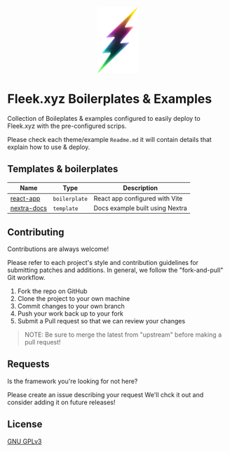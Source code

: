 <p align="center">
  <img src=".github/fleek-xyz-mark-on-dark.png" height="150" title="Fleek.xyz" alt="fleek-xyz logo">
</p>

# Fleek.xyz Boilerplates & Examples

Collection of Boileplates & examples configured to easily deploy to Fleek.xyz with the pre-configured scrips.

Please check each theme/example `Readme.md` it will contain details that explain how to use & deploy. 
## Templates & boilerplates

| Name | Type | Description |                                                   
| ----- | --- | ---- |
| [react-app]() |  `boilerplate` | React app configured with Vite |
| [nextra-docs]() |  `template` | Docs example built using Nextra |


## Contributing

Contributions are always welcome!

Please refer to each project's style and contribution guidelines for submitting patches and additions. In general, we follow the "fork-and-pull" Git workflow.

1. Fork the repo on GitHub
2. Clone the project to your own machine
3. Commit changes to your own branch
4. Push your work back up to your fork
5. Submit a Pull request so that we can review your changes

> NOTE: Be sure to merge the latest from "upstream" before making a pull request!



## Requests

Is the framework you're looking for not here?

Please create an issue describing your request We'll chck it out and consider adding it on future releases!

## License

[GNU GPLv3](https://choosealicense.com/licenses/gpl-3.0/)

